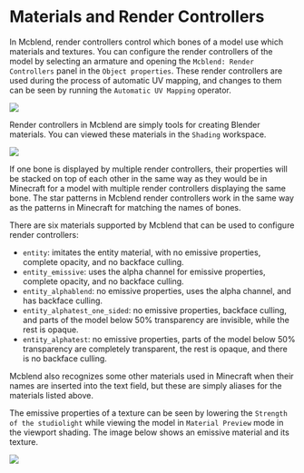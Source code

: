 # Materials and Render Controllers

In Mcblend, render controllers control which bones of a model use which materials and textures. You can configure the render controllers of the model by selecting an armature and opening the `Mcblend: Render Controllers` panel in the `Object properties`. These render controllers are used during the process of automatic UV mapping, and changes to them can be seen by running the `Automatic UV Mapping` operator.

![](/img/texturing_and_uv_mapping/render_controllers_settings.png)

Render controllers in Mcblend are simply tools for creating Blender materials. You can viewed these materials in the `Shading` workspace.

![](/img/texturing_and_uv_mapping/render_controller_shading_workspace.png)

If one bone is displayed by multiple render controllers, their properties will be stacked on top of each other in the same way as they would be in Minecraft for a model with multiple render controllers displaying the same bone. The star patterns in Mcblend render controllers work in the same way as the patterns in Minecraft for matching the names of bones.

There are six materials supported by Mcblend that can be used to configure render controllers:

- `entity`: imitates the entity material, with no emissive properties, complete opacity, and no backface culling.
- `entity_emissive`: uses the alpha channel for emissive properties, complete opacity, and no backface culling.
- `entity_alphablend`: no emissive properties, uses the alpha channel, and has backface culling.
- `entity_alphatest_one_sided`: no emissive properties, backface culling, and parts of the model below 50% transparency are invisible, while the rest is opaque.
- `entity_alphatest`: no emissive properties, parts of the model below 50% transparency are completely transparent, the rest is opaque, and there is no backface culling.

Mcblend also recognizes some other materials used in Minecraft when their names are inserted into the text field, but these are simply aliases for the materials listed above.

The emissive properties of a texture can be seen by lowering the `Strength of the studiolight` while viewing the model in `Material Preview` mode in the viewport shading. The image below shows an emissive material and its texture.

![](/img/texturing_and_uv_mapping/render_controller_view_emissive.png)
